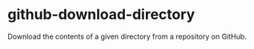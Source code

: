 # github-download-directory
Download the contents of a given directory from a repository on GitHub.
